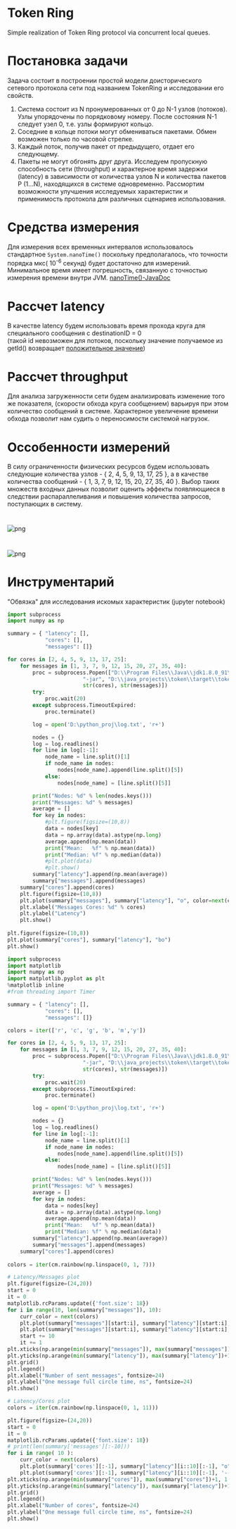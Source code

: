 # Token Ring 
Simple realization of Token Ring protocol via concurrent local queues.
 
# Постановка задачи 
 Задача состоит в построении простой модели доисторического сетевого протокола сети под названием TokenRing и исследовании его свойств. 
 1. Система состоит из N пронумерованных от 0 до N-1 узлов (потоков). Узлы упорядочены по порядковому номеру. После состояния N-1 следует узел 0, т.е. узлы формируют кольцо. 
 2. Соседние в кольце потоки могут обмениваться пакетами. Обмен возможен только по часовой стрелке. 
 3. Каждый поток, получив пакет от предыдущего, отдает его следующему. 
 4. Пакеты не могут обгонять друг друга. 
 Исследуем пропускную способность сети (throughput) и характерное время задержки (latency)
  в зависимости от количества узлов N 
  и количества пакетов P (1...N), находящихся в системе одновременно. 
 Рассмортим возможности улучшения исследуемых характеристик и применимость 
 протокола для различных сценариев использования.
 
# Средства измерения
Для измерения всех временных интервалов использовалось стандартное ``` System.nanoTime() ``` 
поскольку предполагалось, что точности порядка мкс( 10<sup>-6</sup> секунд) будет достаточно для измерений. 
Минимальное время имеет погрешность, связанную с точностью измерения времени внутри JVM. 
[nanoTime()-JavaDoc](https://docs.oracle.com/javase/7/docs/api/java/lang/System.html#nanoTime())

# Рассчет latency
В качестве latency  будем использовать время прохода круга для специального сообщения с 
destinationID = 0 <br>(такой id невозможен для потоков, поскольку значение получаемое из getId() возвращает 
[положительное значение](https://docs.oracle.com/javase/6/docs/api/java/lang/Thread.html#getId()))</br>

# Рассчет throughput
Для анализа загруженности сети будем анализировать изменение того же показателя, (скорости обхода круга сообщением)
варьируя при этом количество сообщений в системе. Характерное увеличение времени обхода позволит
нам судить о переносимости системой нагрузок.

# Оссобенности измерений
В силу ограниченности физических ресурсов будем использовать следующие количества узлов - { 2, 4, 5, 9, 13, 17, 25 },
 а в качестве количества сообщений - { 1, 3, 7, 9, 12, 15, 20, 27, 35, 40 }. Выбор таких множеств входных
данных позволит оценить эффекты появляющиеся в следствии распараллеливания и повышения количества запросов, 
поступающих в систему.

#
![png](plots/output_1.png)

#
![png](plots/output_2.png)

# Инструментарий
"Обвязка" для исследования искомых характеристик (jupyter notebook)

```python
import subprocess
import numpy as np

summary = { "latency": [],
            "cores": [],
            "messages": []}

for cores in [2, 4, 5, 9, 13, 17, 25]:
    for messages in [1, 3, 7, 9, 12, 15, 20, 27, 35, 40]:
        proc = subprocess.Popen(["D:\\Program Files\\Java\\jdk1.8.0_91\\bin\\java", 
                        "-jar", "D:\\java_projects\\token\\target\\token-1.0-SNAPSHOT.jar", 
                        str(cores), str(messages)])
        try:
            proc.wait(20)
        except subprocess.TimeoutExpired:
            proc.terminate()

        log = open('D:\python_proj\log.txt', 'r+')

        nodes = {}
        log = log.readlines()
        for line in log[:-1]:
            node_name = line.split()[1]
            if node_name in nodes:
                nodes[node_name].append(line.split()[5])
            else:
                nodes[node_name] = [line.split()[5]] 

        print("Nodes: %d" % len(nodes.keys()))
        print("Messages: %d" % messages)
        average = []
        for key in nodes: 
            #plt.figure(figsize=(10,8))
            data = nodes[key]
            data = np.array(data).astype(np.long)
            average.append(np.mean(data))
            print("Mean:   %f" % np.mean(data))
            print("Median: %f" % np.median(data))
            #plt.plot(data)
            #plt.show()
        summary["latency"].append(np.mean(average))
        summary["messages"].append(messages)
    summary["cores"].append(cores)
    plt.figure(figsize=(10,8))
    plt.plot(summary["messages"], summary["latency"], "o", color=next(colors))
    plt.xlabel("Messages Cores: %d" % cores)
    plt.ylabel("Latency")
    plt.show()
    
plt.figure(figsize=(10,8))
plt.plot(summary["cores"], summary["latency"], "bo")
plt.show()
```
```python
import subprocess
import matplotlib
import numpy as np
import matplotlib.pyplot as plt
%matplotlib inline
#from threading import Timer

summary = { "latency": [],
            "cores": [],
            "messages": []}

colors = iter(['r', 'c', 'g', 'b', 'm','y'])

for cores in [2, 4, 5, 9, 13, 17, 25]:
    for messages in [1, 3, 7, 9, 12, 15, 20, 27, 35, 40]:
        proc = subprocess.Popen(["D:\\Program Files\\Java\\jdk1.8.0_91\\bin\\java", 
                        "-jar", "D:\\java_projects\\token\\target\\token-1.0-SNAPSHOT.jar", 
                        str(cores), str(messages)])
        try:
            proc.wait(20)
        except subprocess.TimeoutExpired:
            proc.terminate()

        log = open('D:\python_proj\log.txt', 'r+')

        nodes = {}
        log = log.readlines()
        for line in log[:-1]:
            node_name = line.split()[1]
            if node_name in nodes:
                nodes[node_name].append(line.split()[5])
            else:
                nodes[node_name] = [line.split()[5]] 

        print("Nodes: %d" % len(nodes.keys()))
        print("Messages: %d" % messages)
        average = []
        for key in nodes: 
            data = nodes[key]
            data = np.array(data).astype(np.long)
            average.append(np.mean(data))
            print("Mean:   %f" % np.mean(data))
            print("Median: %f" % np.median(data))
        summary["latency"].append(np.mean(average))
        summary["messages"].append(messages)
    summary["cores"].append(cores)
    
colors = iter(cm.rainbow(np.linspace(0, 1, 7)))

# Latency/Messages plot
plt.figure(figsize=(24,20))
start = 0
it = 0 
matplotlib.rcParams.update({'font.size': 18})
for i in range(10, len(summary["messages"]), 10):
    curr_color = next(colors)
    plt.plot(summary["messages"][start:i], summary["latency"][start:i], "o", color=curr_color, label=(str(summary['cores'][it]) + " nodes")) 
    plt.plot(summary["messages"][start:i], summary["latency"][start:i], '--',  color = curr_color )
    start += 10
    it += 1
plt.xticks(np.arange(min(summary["messages"]), max(summary["messages"])+1, 2.0))
plt.yticks(np.arange(min(summary["latency"]), max(summary["latency"])+1, 200.0))
plt.grid()
plt.legend()
plt.xlabel("Number of sent messages", fontsize=24)
plt.ylabel("One message full circle time, ns", fontsize=24)
plt.show()

# Latency/Cores plot
colors = iter(cm.rainbow(np.linspace(0, 1, 11)))

plt.figure(figsize=(24,20))
start = 0
it = 0 
matplotlib.rcParams.update({'font.size': 18})
# print(len(summary['messages'][:-10]))
for i in range( 10 ):
    curr_color = next(colors)
    plt.plot(summary['cores'][:-1], summary["latency"][i::10][:-1], "o", color=curr_color, label=(str(summary['messages'][i::10][0]) + " messages")) 
    plt.plot(summary['cores'][:-1], summary["latency"][i::10][:-1], '--',  color = curr_color )
plt.xticks(np.arange(min(summary["cores"]), max(summary["cores"])+1, 1.0))
plt.yticks(np.arange(min(summary["latency"]), max(summary["latency"])+1, 200.0))
plt.grid()
plt.legend()
plt.xlabel("Number of cores", fontsize=24)
plt.ylabel("One message full circle time, ns", fontsize=24)
plt.show()
```